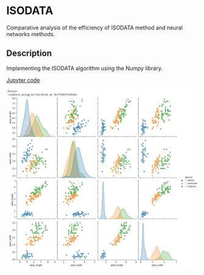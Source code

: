 # ISODATA
Comparative analysis of the efficiency of ISODATA method and neural networks methods.

## Description
Implementing the ISODATA algorithm using the Numpy library.

[Jupyter code](https://github.com/v-mk-s/ISODATA/blob/master/main_ISODATA.ipynb)

![photo1](https://github.com/v-mk-s/ISODATA/blob/master/graphic1.jpg)
